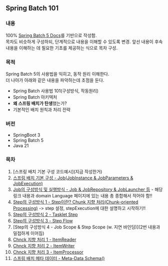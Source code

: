 ## Spring Batch 101

### 내용
100% [Spring Batch 5 Docs](https://docs.spring.io/spring-batch/reference)를 기반으로 작성함.  
목차도 비슷하게 구성하되, 단계적으로 내용을 이해할 수 있도록 변경. 앞선 내용이 후속 내용을 이해하는 데 필요한 기초를 제공하는 식으로 목차 구성.


### 목적
Spring Batch 5의 사용법을 익히고, 동작 원리 이해한다.    
더 나아가 아래와 같은 내용을 파악하는데 초점을 둔다.  
- Spring Batch 사용법 101(구성방식, 작동원리)
- Spring Batch 아키텍처
- **왜 스프링 배치가 탄생**했는가?  
- 기본적인 배치 원칙과 처리 전략


### 버전
- SpringBoot 3
- Spring Batch 5
- Java 21

### 목차
1. [스프링 배치 기본 구성 코드예시](지금 작성한거)
2. [스프링 배치 기본 구성 - Job(JobInstance & JobParameters & JobExecution)](https://docs.spring.io/spring-batch/reference/domain.html#stepexecution)
3. [Job의 구성방식 및 실행방식 - Job & JobRepository & JobLauncher 등](https://docs.spring.io/spring-batch/reference/job.html) - 해당 링크 내용과 domain Language 페이지에 있는 내용 총 종합해서 적어야 함!!
4. [Step의 구성방식 1 - Step이란? Chunk 지향 처리(Chunk-oriented Processing)]() -> step 설정, stepExecution에 대한 설명하고 시작하기!!
5. [Step의 구성방식 2 - Tasklet Step]()
6. [Step의 구성방식 3 - Step Flow]()
7. [Step의 구성방식 4 - Job Scope & Step Scope (w. 지연 바인딩)](2번 내용과 밀접하게 이어짐)
8. [Chnck 지향 처리 1 - ItemReader]()
9. [Chnck 지향 처리 2 - ItemWriter]()
10. [Chnck 지향 처리 3 - ItemProcessor]()
12. [스프링 배치 메타 데이터 - Meta-Data Schema()]()
